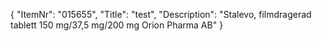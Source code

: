 {
  "ItemNr": "015655",
  "Title": "test",
  "Description": "Stalevo, filmdragerad tablett 150 mg/37,5 mg/200 mg Orion Pharma AB"
}
